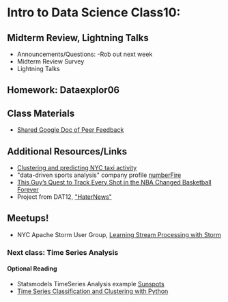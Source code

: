 Intro to Data Science Class10: 
=======

## Midterm Review, Lightning Talks

- Announcements/Questions: 
  	-Rob out next week
- Midterm Review Survey
- Lightning Talks

## Homework: Dataexplor06

## Class Materials

* [Shared Google Doc of Peer Feedback](https://docs.google.com/spreadsheets/d/1u45v9OpuFHAKs0cggvwas_ocmyi1Kv4GDKiJLSKQgfQ/edit?usp=sharing)

## Additional Resources/Links

* [Clustering and predicting NYC taxi activity](http://mathbabe.org/2014/10/27/guest-post-nyc-taxi-wait-times/)
* "data-driven sports analysis" company profile [numberFire](http://www.numberfire.com/)
* [This Guy’s Quest to Track Every Shot in the NBA Changed Basketball Forever](http://www.wired.com/2014/10/faster-higher-stronger/)
* Project from DAT12, ["HaterNews"](http://kevinmcalear.com/thoughts/building-hater-news/)

## Meetups!

* NYC Apache Storm User Group, [Learning Stream Processing with Storm](http://www.meetup.com/New-York-City-Storm-User-Group/events/216033682/)

### Next class: Time Series Analysis

#### Optional Reading

* Statsmodels TimeSeries Analysis example [Sunspots](http://statsmodels.sourceforge.net/devel/examples/notebooks/generated/tsa_arma_0.html)
* [Time Series Classification and Clustering with Python](http://alexminnaar.com/2014/04/06/time-series-classification-and-clustering-with-python/)

